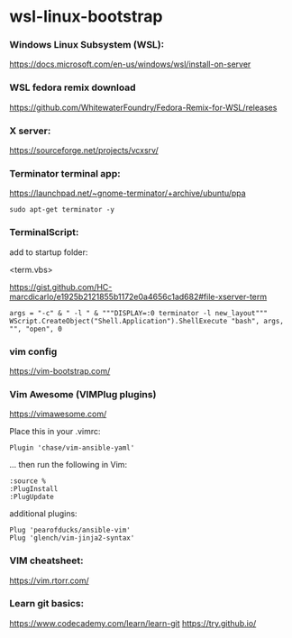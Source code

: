 # wsl-linux-bootstrap

### Windows Linux Subsystem (WSL):

https://docs.microsoft.com/en-us/windows/wsl/install-on-server

### WSL fedora remix download

https://github.com/WhitewaterFoundry/Fedora-Remix-for-WSL/releases

### X server:

https://sourceforge.net/projects/vcxsrv/

### Terminator terminal app:

https://launchpad.net/~gnome-terminator/+archive/ubuntu/ppa

```sudo apt-get terminator -y```

### TerminalScript:
add to startup folder:

<term.vbs>

https://gist.github.com/HC-marcdicarlo/e1925b2121855b1172e0a4656c1ad682#file-xserver-term

```WScript.CreateObject("Shell.Application").ShellExecute "C:\Users\A058384\Documents\config.xlaunch"
args = "-c" & " -l " & """DISPLAY=:0 terminator -l new_layout"""
WScript.CreateObject("Shell.Application").ShellExecute "bash", args, "", "open", 0
```

### vim config
https://vim-bootstrap.com/

### Vim Awesome (VIMPlug plugins)

https://vimawesome.com/

Place this in your .vimrc:
```
Plugin 'chase/vim-ansible-yaml'
```

… then run the following in Vim:
```
:source %
:PlugInstall
:PlugUpdate
```

additional plugins:

```
Plug 'pearofducks/ansible-vim'
Plug 'glench/vim-jinja2-syntax'
```

### VIM cheatsheet:
https://vim.rtorr.com/

### Learn git basics:
https://www.codecademy.com/learn/learn-git
https://try.github.io/
